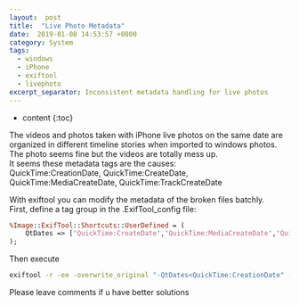 ```yaml
---
layout:  post
title:  "Live Photo Metadata"
date:  2019-01-08 14:53:57 +0800
category: System
tags:
  - windows
  - iPhone
  - exiftool
  - livephoto
excerpt_separator: Inconsistent metadata handling for live photos
---
```


* content
{:toc}

The videos and photos taken with iPhone live photos on the same date are organized in different timeline stories when imported to windows photos.  
The photo seems fine but the videos are totally mess up.  
It seems these metadata tags are the causes:  
QuickTime:CreationDate, QuickTime:CreateDate, QuickTime:MediaCreateDate, QuickTime:TrackCreateDate

With exiftool you can modify the metadata of the broken files batchly.  
First, define a tag group in the .ExifTool_config file:

```perl
%Image::ExifTool::Shortcuts::UserDefined = (
    QtDates => ['QuickTime:CreateDate','QuickTime:MediaCreateDate','QuickTime:TrackCreateDate'],
);
```

Then execute
```bash
exiftool -r -ee -overwrite_original "-QtDates<QuickTime:CreationDate" -if "defined $QuickTime:CreationDate && $QuickTime:CreationDate lt $QuickTime:CreateDate" -ext mov -v .
```

Please leave comments if u have better solutions
